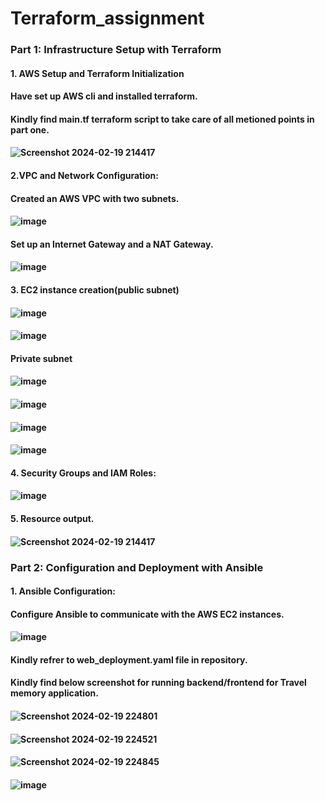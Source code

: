 # Terraform_assignment
### Part 1:  Infrastructure Setup with Terraform
#### 1. AWS Setup and Terraform Initialization
#### Have set up AWS cli and installed terraform.
#### Kindly find main.tf terraform script to take care of all metioned points in part one.
#### ![Screenshot 2024-02-19 214417](https://github.com/himani0550/Terraform_assignment/assets/77041503/453c66fa-8294-4cdf-afeb-1cc510ea6b09)
#### 2.VPC and Network Configuration:
#### Created an AWS VPC with two subnets.
#### ![image](https://github.com/himani0550/Terraform_assignment/assets/77041503/92b2bc46-52bb-48da-ba95-3c716386e551)
#### Set up an Internet Gateway and a NAT Gateway.
#### ![image](https://github.com/himani0550/Terraform_assignment/assets/77041503/dd2d5693-d78d-48aa-9875-84ebfbe3df1d)
#### 3. EC2 instance creation(public subnet)
#### ![image](https://github.com/himani0550/Terraform_assignment/assets/77041503/029e5f1d-8341-4aa3-9ed6-c9ab8cb9292c)
#### ![image](https://github.com/himani0550/Terraform_assignment/assets/77041503/cd19abc2-61cf-4bfd-b3a5-970386bde575)
#### Private subnet
#### ![image](https://github.com/himani0550/Terraform_assignment/assets/77041503/f48430e3-4119-47d5-ba58-ea7a358da86d)
#### ![image](https://github.com/himani0550/Terraform_assignment/assets/77041503/ad879328-eac1-4b62-9328-b7e9c4cef5a8)
#### ![image](https://github.com/himani0550/Terraform_assignment/assets/77041503/236ba473-5a67-47a4-b7aa-d4c813d35f40)
#### ![image](https://github.com/himani0550/Terraform_assignment/assets/77041503/28406bcc-7b41-42ad-8dba-f0828ddafb8f)
#### 4. Security Groups and IAM Roles:
#### ![image](https://github.com/himani0550/Terraform_assignment/assets/77041503/2289df7e-f05d-4f24-8dff-772faab8a9bc)
#### 5. Resource output.
#### ![Screenshot 2024-02-19 214417](https://github.com/himani0550/Terraform_assignment/assets/77041503/e97b6c37-1bd9-4274-8ca3-026fbd21fda3)
### Part 2: Configuration and Deployment with Ansible
#### 1. Ansible Configuration:
#### Configure Ansible to communicate with the AWS EC2 instances.
#### ![image](https://github.com/himani0550/Terraform_assignment/assets/77041503/8e85337e-0b0a-4559-93ab-b27115aa477f)
#### Kindly refrer to web_deployment.yaml file in repository.
#### Kindly find below screenshot for running backend/frontend for Travel memory application.
#### ![Screenshot 2024-02-19 224801](https://github.com/himani0550/Terraform_assignment/assets/77041503/0eac1162-8895-45d7-a22f-8f39794b1123)
#### ![Screenshot 2024-02-19 224521](https://github.com/himani0550/Terraform_assignment/assets/77041503/be76e143-6706-4494-8ede-6732254dd2d8)
#### ![Screenshot 2024-02-19 224845](https://github.com/himani0550/Terraform_assignment/assets/77041503/df7c3997-d9d8-4343-8c12-6760286421c5)
#### ![image](https://github.com/himani0550/Terraform_assignment/assets/77041503/e6b4ca77-8467-4f6a-9292-48c8139634c6)















